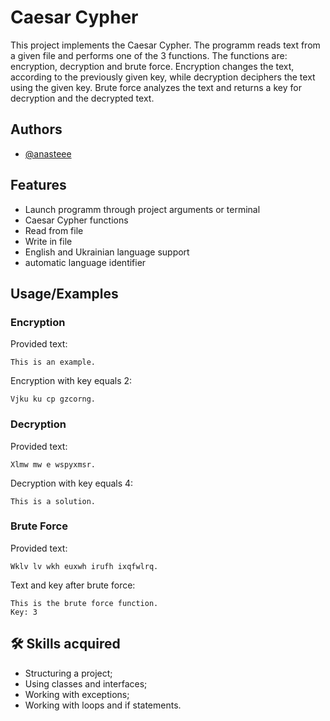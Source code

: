 # Caesar Cypher

This project implements the Caesar Cypher.
The programm reads text from a given file and performs one of the 3 functions. The functions are: encryption, decryption and brute force. Encryption changes the text, according to the previously given key, while decryption deciphers the text using the given key. Brute force analyzes the text and returns a key for decryption and the decrypted text.
## Authors

- [@anasteee](https://github.com/Anasteee)


## Features

- Launch programm through project arguments or terminal
- Caesar Cypher functions
- Read from file
- Write in file
- English and Ukrainian language support
- automatic language identifier



## Usage/Examples

### Encryption

Provided text:
```
This is an example.
```
Encryption with key equals 2:
```
Vjku ku cp gzcorng.
```
### Decryption

Provided text:
```
Xlmw mw e wspyxmsr.
```
Decryption with key equals 4:
```
This is a solution.
```
### Brute Force
Provided text:
```
Wklv lv wkh euxwh irufh ixqfwlrq.
```
Text and key after brute force:
```
This is the brute force function.
Key: 3
```
## 🛠 Skills acquired
- Structuring a project;
- Using classes and interfaces;
- Working with exceptions;
- Working with loops and if statements.
